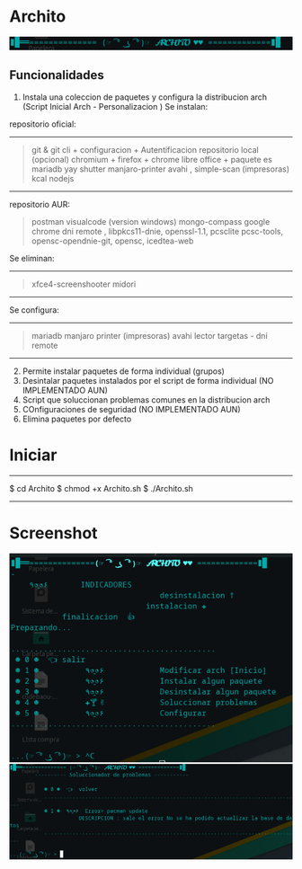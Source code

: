 # Archito
![Image text](/img-readme/archito.png)

## Funcionalidades
1. Instala una coleccion de paquetes y configura  la distribucion arch (Script Inicial Arch - Personalizacion )
Se instalan:

repositorio oficial:
***
> git & git cli + configuracion + Autentificacion repositorio local (opcional)
> chromium + firefox + chrome
> libre office + paquete es
> mariadb
> yay 
> shutter
> manjaro-printer avahi , simple-scan  (impresoras)
> kcal
> nodejs
***
repositorio AUR:

> postman
> visualcode (version windows)
> mongo-compass
> google chrome
> dni remote ,  libpkcs11-dnie, openssl-1.1, pcsclite pcsc-tools, opensc-opendnie-git, opensc, icedtea-web

Se eliminan:
***
> xfce4-screenshooter
> midori
***
Se configura:
***
 > mariadb
 > manjaro printer (impresoras)
 > avahi
 > lector targetas - dni remote
***
2. Permite instalar paquetes de forma individual (grupos) 
3. Desintalar paquetes instalados por el script de forma individual (NO IMPLEMENTADO AUN)
4. Script que soluccionan problemas comunes en la distribucion arch
5. COnfiguraciones de seguridad (NO IMPLEMENTADO AUN)
6. Elimina paquetes por defecto 



# Iniciar
***
$ cd Archito
$ chmod +x Archito.sh
$ ./Archito.sh
***
# Screenshot
![Image text](/img-readme/menuEj1.png)
![Image text](/img-readme/menuEj2.png)
